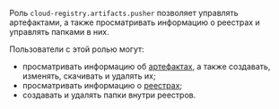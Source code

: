 Роль `cloud-registry.artifacts.pusher` позволяет управлять артефактами, а также просматривать информацию о реестрах и управлять папками в них.

Пользователи с этой ролью могут:
* просматривать информацию об [артефактах](../../../cloud-registry/concepts/artifacts.md), а также создавать, изменять, скачивать и удалять их;
* просматривать информацию о [реестрах](../../../cloud-registry/concepts/registry.md);
* создавать и удалять папки внутри реестров.